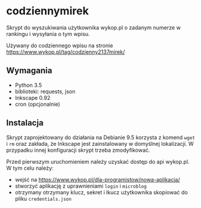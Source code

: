 # codziennymirek

Skrypt do wyszukiwania użytkownika wykop.pl o zadanym numerze w rankingu i wysyłania o tym wpisu.

Używany do codziennego wpisu na stronie https://www.wykop.pl/tag/codzienny2137mirek/

## Wymagania 
* Python 3.5
* biblioteki: requests, json
* Inkscape 0.92
* cron (opcjonalnie)

## Instalacja
Skrypt zaprojektowany do działania na Debianie 9.5 korzysta z komend `wget` i `rm` oraz zakłada, że Inkscape jest zainstalowany w domyślnej lokalizacji. W przypadku innej konfiguracji skrypt trzeba zmodyfikować.

Przed pierwszym uruchomieniem należy uzyskać dostęp do api wykop.pl. W tym celu należy:
* wejść na https://www.wykop.pl/dla-programistow/nowa-aplikacja/
* stworzyć aplikację z uprawnieniami `login` i `microblog`
* otrzymany otrzymany klucz, sekret i lkucz użytkownika skopiować do pliku `credentials.json`

